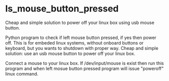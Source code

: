 # Is_mouse_button_pressed
Cheap and simple solution to power off your linux box using usb mouse button. 

Python program to check if left mouse button pressed, if yes then power off. 
This is for embeded linux systems, without onboard buttons or keyboard, but you wants to shutdown with proper way.
Cheap and simple solution: use an usb mouse button to power off your linux box.

Connect a mouse to your linux box. If /dev/input/mouse is exist then run this program and when left mosue button pressed program will issue "poweroff" linux command.

